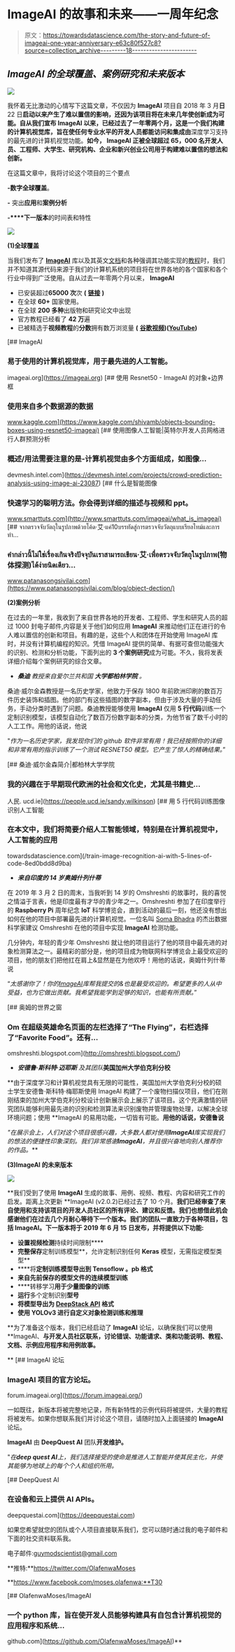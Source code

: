 # ImageAI 的故事和未来——一周年纪念

> 原文：<https://towardsdatascience.com/the-story-and-future-of-imageai-one-year-anniversary-e63c80f527c8?source=collection_archive---------18----------------------->

## *ImageAI 的全球覆盖、案例研究和未来版本*

![](img/b4aa405c87b586a608acaf20e6903b47.png)

我怀着无比激动的心情写下这篇文章，不仅因为 **ImageAI** 项目自 2018 年 3 月**日**22 日**启动以来产生了难以置信的影响，还因为该项目将在未来几年使创新成为可能。自从我们宣布 **ImageAI** 以来，已经过去了一年零两个月，这是一个我们构建的计算机视觉库，旨在使任何专业水平的开发人员都能访问和集成由**深度学习支持的最先进的计算机视觉功能。**如今， **ImageAI** 正被全球超过 **65，000 名**开发人员、工程师、大学生、研究机构、企业和新兴创业公司用于构建难以置信的想法和创新。**

在这篇文章中，我将讨论这个项目的三个要点

**-数字全球覆盖**。

**-** 突出**应用**和**案例分析**

**-****下一版本**的时间表和特性

![](img/88f59e985d69c6a42cc75f8898ea1fd3.png)

**(1)全球覆盖**

当我们发布了 [**ImageAI**](http://imageai.org) 库以及其英文[文档](https://imageai.readthedocs.io/)和各种强调其功能实现的[教程](http://imageai.org)时，我们并不知道其源代码来源于我们的计算机系统的项目将在世界各地的各个国家和各个行业中得到广泛使用。自从过去一年零两个月以来， **ImageAI**

*   已安装超过**65000 次**次 **(** [**链接**](https://www.somsubhra.com/github-release-stats/?username=OlafenwaMoses&repository=ImageAI) **)**
*   在全球 **60+** 国家使用。
*   在全球 **200 多种**出版物和研究论文中出现
*   官方教程已经看了 **42 万**遍
*   已被精选于**视频教程**的**分数**拥有数万浏览量 **(** [**谷歌视频**](https://www.google.com/search?q=imageai&source=lnms&tbm=vid&sa=X&ved=0ahUKEwjAhazGkKPiAhXyunEKHTnKAtUQ_AUIDigB&cshid=1558115535992213&biw=1366&bih=608)**)(**[**YouTube**](https://www.youtube.com/results?search_query=ImageAI)**)**

[](https://imageai.org) [## ImageAI

### 易于使用的计算机视觉库，用于最先进的人工智能。

imageai.org](https://imageai.org) [](https://www.kaggle.com/shivamb/objects-bounding-boxes-using-resnet50-imageai) [## 使用 Resnet50 - ImageAI 的对象+边界框

### 使用来自多个数据源的数据

www.kaggle.com](https://www.kaggle.com/shivamb/objects-bounding-boxes-using-resnet50-imageai) [](https://devmesh.intel.com/projects/crowd-prediction-analysis-using-image-ai-23087) [## 使用图像人工智能|英特尔开发人员网格进行人群预测分析

### 概述/用法需要注意的是-计算机视觉由多个方面组成，如图像…

devmesh.intel.com](https://devmesh.intel.com/projects/crowd-prediction-analysis-using-image-ai-23087) [](http://www.smarttuts.com/imageai/what_is_imageai) [## 什么是智能图像

### 快速学习的聪明方法。你会得到详细的描述与视频和 ppt。

www.smarttuts.com](http://www.smarttuts.com/imageai/what_is_imageai) [](https://www.patanasongsivilai.com/blog/object-dection/) [## จากตรวจจับวัตถุในรูปภาพด้วยโค้ด·艾·แค่10บรรทัดสู่การตรวจจับวัตถุแบบเรียลไทม์และการทำ…

### คำกล่าวนี้ไม่ใช่เรื่องเกินจริงปัจจุบันเราสามารถเขียน·艾·เพื่อตรวจจับวัตถุในรูปภาพ(物体探测)ได้ง่ายนิดเดียว…

www.patanasongsivilai.com](https://www.patanasongsivilai.com/blog/object-dection/) 

**(2)案例分析**

在过去的一年里，我收到了来自世界各地的开发者、工程师、学生和研究人员的超过 1000 封电子邮件,内容是关于他们如何应用 **ImageAI** 来推动他们正在进行的令人难以置信的创新和项目。有趣的是，这些个人和团体在开始使用 ImageAI 库时，并没有计算机编程的知识。凭借 ImageAI 提供的简单、有据可查但功能强大的识别、检测和分析功能，下面列出的 **3 个案例研究**成为可能。不久，我将发表详细介绍每个案例研究的综合文章。

*   ***桑迪*** *教授来自爱尔兰共和国* ***大学都柏林学院*** *。*

桑迪·威尔金森教授是一名历史学家，他致力于保存 1800 年前欧洲印刷的数百万件历史装饰和插图。他的部门有这些插图的数字副本，但由于涉及大量的手动任务，手动分类时遇到了问题。桑迪教授能够使用 **ImageAI** 仅用 **5 行代码**训练一个定制识别模型，该模型自动化了数百万份数字副本的分类，为他节省了数千小时的人工工作。用他的话说，他说

"*作为一名历史学家，我发现你们的 github 软件非常有用！我已经按照你的详细和非常有用的指示训练了一个测试 RESNET50 模型。它产生了惊人的精确结果。*”

[](https://people.ucd.ie/sandy.wilkinson) [## 桑迪·威尔金森简介|都柏林大学学院

### 我的兴趣在于早期现代欧洲的社会和文化史，尤其是书籍史…

人民. ucd.ie](https://people.ucd.ie/sandy.wilkinson) [](/train-image-recognition-ai-with-5-lines-of-code-8ed0bdd8d9ba) [## 用 5 行代码训练图像识别人工智能

### 在本文中，我们将简要介绍人工智能领域，特别是在计算机视觉中，人工智能的应用

towardsdatascience.com](/train-image-recognition-ai-with-5-lines-of-code-8ed0bdd8d9ba) 

*   ***来自印度的 14 岁奥姆什列什蒂***

在 2019 年 3 月 2 日的周末，当我听到 14 岁的 Omshreshti 的故事时，我的喜悦之情溢于言表，他是印度最有才华的青少年之一。Omshreshti 参加了在印度举行的 **Raspberry Pi** 周年纪念 **IoT** 科学博览会，直到活动的最后一刻，他还没有想出如何在他的项目中部署最先进的计算机视觉。一位名叫 [Soma Bhadra](https://twitter.com/SomaBhadra8) 的杰出数据科学家建议 Omshreshti 在他的项目中实现 **ImageAI** 检测功能。

几分钟内，年轻的青少年 Omshreshti 就让他的项目运行了他的项目中最先进的对象检测算法之一。最精彩的部分是，他的项目成为物联网科学博览会上最受欢迎的项目，他的朋友们把他扛在肩上&显然是在为他欢呼！用他的话说，奥姆什列什蒂说

“*太感谢你了！你的*[*ImageAI*](https://twitter.com/hashtag/ImageAI?src=hash)*库帮我提交的&也是最受欢迎的。希望更多的人从中受益，也为它做出贡献。我希望我能学到足够的知识，也能有所贡献。*”

[](http://omshreshti.blogspot.com/) [## 奥姆的世界之窗

### Om 在超级英雄命名页面的左栏选择了“The Flying”，右栏选择了“Favorite Food”。还有…

omshreshti.blogspot.com](http://omshreshti.blogspot.com/) 

*   ***安德鲁·斯科特·迈耶斯*** *及其团队***美国加州大学伯克利分校**

**由于深度学习和计算机视觉具有无限的可能性，美国加州大学伯克利分校的硕士学生安德鲁·斯科特·梅耶斯使用 ImageAI 构建了一个废物扫描仪项目，他们在刚刚结束的加州大学伯克利分校设计创新展示会上展示了该项目。这个充满激情的研究团队能够利用最先进的识别和检测算法来识别废物并管理废物处理，以解决全球环境问题；使用 **ImageAI 的易用功能，一切皆有可能。**用他的话说，安德鲁说**

**"*在展示会上，人们对这个项目很感兴趣，大多数人都对使用****ImageAI****库实现我们的想法的便捷性印象深刻。我们非常感谢****ImageAI****，并且很兴奋地向别人推荐你的作品。***

****(3)ImageAI 的未来版本****

**![](img/03fc112ae9f44766a736bc0d4f38b365.png)**

**我们受到了使用 **ImageAI** 生成的故事、用例、视频、教程、内容和研究工作的启发。距离上次更新 **ImageAI (v2.0.2)已经过去了 10 个月。**我们已经审查了来自使用和支持该项目的开发人员社区的所有评论、建议和反馈。我们也想借此机会感谢他们在过去几个月耐心等待下一个版本。我们的团队一直致力于各种项目，包括 **ImageAI。**下一版本将于 2019 年 6 月 15 日**发布，并将提供以下功能:****

*   **设置视频检测**持续时间限制****
*   **完整保存**定制训练模型**，允许定制识别任何 **Keras** 模型，无需指定模型类型**
*   ****将**定制训练模型导出到 **Tensoflow** 。pb 格式**
*   ****来自先前保存的模型文件的连续模型训练****
*   ****转移学习**用于少量图像的训练**
*   **运行**多个定制识别**型号**
*   **将模型导出为 [**DeepStack API**](https://deepstack.cc/) 格式**
*   **使用 **YOLOv3** 进行自定义对象检测训练和推理**

**为了准备这个版本，我们已经启动了 **ImageAI** 论坛，以确保我们可以使用 **ImageAI、**与开发人员社区联系，讨论错误、功能请求、类和功能说明、教程、文档、示例应用程序和用例故事。**

**[](https://forum.imageai.org/) [## ImageAI 论坛

### ImageAI 项目的官方论坛。

forum.imageai.org](https://forum.imageai.org/) 

一如既往，新版本将被完整地记录，所有新特性的示例代码将被提供，大量的教程将被发布。如果你想联系我们并讨论这个项目，请随时加入上面链接的 **ImageAI** 论坛。

**ImageAI** 由 **DeepQuest AI** 团队**开发维护。**

"*在****deep quest AI****上，我们选择接受的使命是推进人工智能并使其民主化，并使其能够为地球上的每个个人和组织所用。*

[](https://deepquestai.com) [## DeepQuest AI

### 在设备和云上提供 AI APIs。

deepquestai.com](https://deepquestai.com) 

如果您希望就您的团队或个人项目直接联系我们，您可以随时通过我的电子邮件和下面的社交资料联系我。

电子邮件:guymodscientist@gmail.com

**推特:**https://twitter.com/OlafenwaMoses

**https://www.facebook.com/moses.olafenwa:**T30

[](https://github.com/OlafenwaMoses/ImageAI) [## OlafenwaMoses/ImageAI

### 一个 python 库，旨在使开发人员能够构建具有自包含计算机视觉的应用程序和系统…

github.com](https://github.com/OlafenwaMoses/ImageAI)**